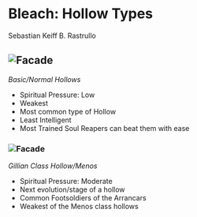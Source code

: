 # **Bleach: Hollow Types**
Sebastian Keiff B. Rastrullo
## ![Facade](https://static.wikia.nocookie.net/animeandmangauniverse/images/f/f8/Fishbone_D.jpg)
*Basic/Normal Hollows*

- Spiritual Pressure: Low
- Weakest
- Most common type of Hollow
- Least Intelligent
- Most Trained Soul Reapers can beat them with ease


### ![Facade](https://static.wikia.nocookie.net/topstrongest/images/5/53/Gillians.jpg)
*Gillian Class Hollow/Menos*

- Spiritual Pressure: Moderate
- Next evolution/stage of a hollow
- Common Footsoldiers of the Arrancars
- Weakest of the Menos class hollows
